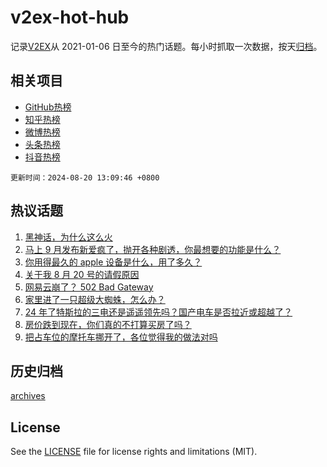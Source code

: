 # v2ex-hot-hub

 记录[V2EX](https://www.v2ex.com/)从 2021-01-06 日至今的热门话题。每小时抓取一次数据，按天[归档](archives)。
 
 ## 相关项目

- [GitHub热榜](https://github.com/lonnyzhang423/github-hot-hub)
- [知乎热榜](https://github.com/lonnyzhang423/zhihu-hot-hub)
- [微博热榜](https://github.com/lonnyzhang423/weibo-hot-hub)
- [头条热榜](https://github.com/lonnyzhang423/toutiao-hot-hub)
- [抖音热榜](https://github.com/lonnyzhang423/douyin-hot-hub)


 `更新时间：2024-08-20 13:09:46 +0800`

## 热议话题

1. [黑神话，为什么这么火](https://www.v2ex.com/t/1066324)
1. [马上 9 月发布新爱疯了，抛开各种剧透，你最想要的功能是什么？](https://www.v2ex.com/t/1066100)
1. [你用得最久的 apple 设备是什么，用了多久？](https://www.v2ex.com/t/1066137)
1. [关于我 8 月 20 号的请假原因](https://www.v2ex.com/t/1066313)
1. [网易云崩了？ 502 Bad Gateway](https://www.v2ex.com/t/1066148)
1. [家里进了一只超级大蜘蛛，怎么办？](https://www.v2ex.com/t/1066156)
1. [24 年了特斯拉的三电还是遥遥领先吗？国产电车是否拉近或超越了？](https://www.v2ex.com/t/1066305)
1. [房价跌到现在，你们真的不打算买房了吗？](https://www.v2ex.com/t/1066308)
1. [把占车位的摩托车挪开了，各位觉得我的做法对吗](https://www.v2ex.com/t/1066245)

## 历史归档

[archives](archives)

## License

See the [LICENSE](LICENSE) file for license rights and limitations (MIT).
